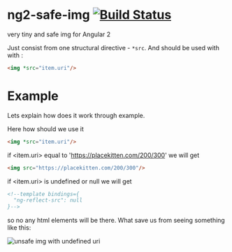 # ng2-safe-img [![Build Status](https://travis-ci.org/hyzhak/ng2-safe-img.svg?branch=develop)](https://travis-ci.org/hyzhak/ng2-safe-img)
very tiny and safe img for Angular 2

Just consist from one structural directive - `*src`. 
And should be used with with <img/>: 

```html
<img *src="item.uri"/>
```


# Example

Lets explain how does it work through example.

Here how should we use it 

```html
<img *src="item.uri"/>
```

if <item.uri> equal to 'https://placekitten.com/200/300'
we will get

```html
<img src="https://placekitten.com/200/300"/>
```

if <item.uri> is undefined or null
we will get

```html
<!--template bindings={
  "ng-reflect-src": null
}-->
```

so no any html elements will be there. What save us from seeing something like this:

![unsafe img with undefined uri](unsafe-img-with-undefined-uri)
